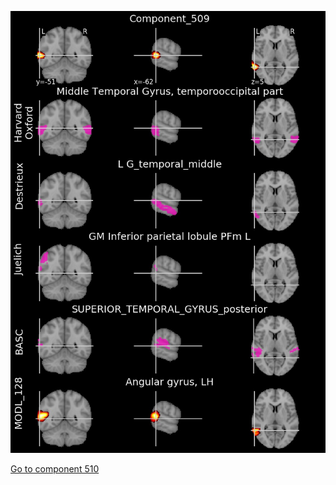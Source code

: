 


![509](preliminary/509.jpg "Component 509")

[Go to component 510](https://parietal-inria.github.io/MODL_atlas/512/510 "Component 510")
